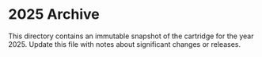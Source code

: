 # 2025 Archive

This directory contains an immutable snapshot of the cartridge for the year
2025.  Update this file with notes about significant changes or releases.
